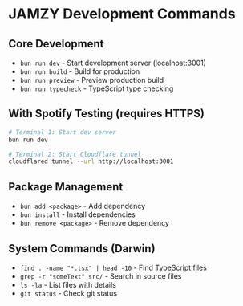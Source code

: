 # JAMZY Development Commands

## Core Development
- `bun run dev` - Start development server (localhost:3001)
- `bun run build` - Build for production
- `bun run preview` - Preview production build
- `bun run typecheck` - TypeScript type checking

## With Spotify Testing (requires HTTPS)
```bash
# Terminal 1: Start dev server
bun run dev

# Terminal 2: Start Cloudflare tunnel
cloudflared tunnel --url http://localhost:3001
```

## Package Management
- `bun add <package>` - Add dependency
- `bun install` - Install dependencies
- `bun remove <package>` - Remove dependency

## System Commands (Darwin)
- `find . -name "*.tsx" | head -10` - Find TypeScript files
- `grep -r "someText" src/` - Search in source files
- `ls -la` - List files with details
- `git status` - Check git status
